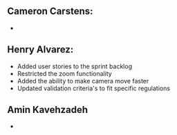  ## Cameron Carstens:

- 

 ## Henry Alvarez:
 
 - Added user stories to the sprint backlog
 - Restricted the zoom functionality
 - Added the ability to make camera move faster
 - Updated validation criteria's to fit specific regulations

 
 ## Amin Kavehzadeh 

- 
